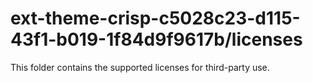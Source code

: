 # ext-theme-crisp-c5028c23-d115-43f1-b019-1f84d9f9617b/licenses

This folder contains the supported licenses for third-party use.
